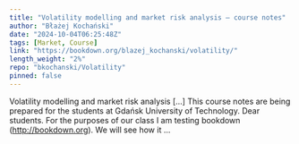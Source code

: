 ```yaml
---
title: "Volatility modelling and market risk analysis – course notes"
author: "Błażej Kochański"
date: "2024-10-04T06:25:48Z"
tags: [Market, Course]
link: "https://bookdown.org/blazej_kochanski/volatility/"
length_weight: "2%"
repo: "bkochanski/Volatility"
pinned: false
---
```


Volatility modelling and market risk analysis [...] This course notes are being prepared for the students at Gdańsk University of Technology. Dear students. For the purposes of our class I am testing bookdown (http://bookdown.org). We will see how it ...
